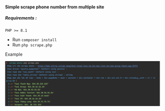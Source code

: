 #### Simple scrape phone number from multiple site 

##### Requirements :
    PHP >= 8.1

* Run `composer install`
* Run `php scrape.php`


Example
<p align="center">
  <img src="./example.png"/>
</p>

